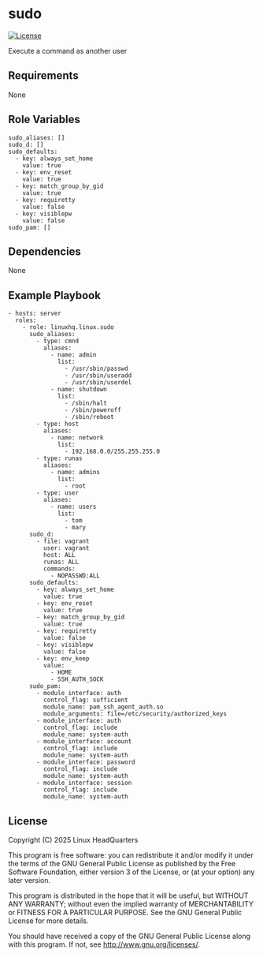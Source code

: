# sudo

[![License](https://img.shields.io/badge/license-GPLv3-lightgreen)](https://www.gnu.org/licenses/gpl-3.0.en.html#license-text)

Execute a command as another user

## Requirements

None

## Role Variables

    sudo_aliases: []
    sudo_d: []
    sudo_defaults:
      - key: always_set_home
        value: true
      - key: env_reset
        value: true
      - key: match_group_by_gid
        value: true
      - key: requiretty
        value: false
      - key: visiblepw
        value: false
    sudo_pam: []

## Dependencies

None

## Example Playbook

    - hosts: server
      roles:
        - role: linuxhq.linux.sudo
          sudo_aliases:
            - type: cmnd
              aliases:
                - name: admin
                  list:
                    - /usr/sbin/passwd
                    - /usr/sbin/useradd
                    - /usr/sbin/userdel
                - name: shutdown
                  list:
                    - /sbin/halt
                    - /sbin/poweroff
                    - /sbin/reboot
            - type: host
              aliases:
                - name: network
                  list:
                    - 192.168.0.0/255.255.255.0
            - type: runas
              aliases:
                - name: admins
                  list:
                    - root
            - type: user
              aliases:
                - name: users
                  list:
                    - tom
                    - mary
          sudo_d:
            - file: vagrant
              user: vagrant
              host: ALL
              runas: ALL
              commands:
                - NOPASSWD:ALL
          sudo_defaults:
            - key: always_set_home
              value: true
            - key: env_reset
              value: true
            - key: match_group_by_gid
              value: true
            - key: requiretty
              value: false
            - key: visiblepw
              value: false
            - key: env_keep
              value:
                - HOME
                - SSH_AUTH_SOCK
          sudo_pam:
            - module_interface: auth
              control_flag: sufficient
              module_name: pam_ssh_agent_auth.so
              module_arguments: file=/etc/security/authorized_keys
            - module_interface: auth
              control_flag: include
              module_name: system-auth
            - module_interface: account
              control_flag: include
              module_name: system-auth
            - module_interface: password
              control_flag: include
              module_name: system-auth
            - module_interface: session
              control_flag: include
              module_name: system-auth

## License

Copyright (C) 2025 Linux HeadQuarters

This program is free software: you can redistribute it and/or modify
it under the terms of the GNU General Public License as published by
the Free Software Foundation, either version 3 of the License, or
(at your option) any later version.

This program is distributed in the hope that it will be useful,
but WITHOUT ANY WARRANTY; without even the implied warranty of
MERCHANTABILITY or FITNESS FOR A PARTICULAR PURPOSE. See the
GNU General Public License for more details.

You should have received a copy of the GNU General Public License
along with this program. If not, see <http://www.gnu.org/licenses/>.
